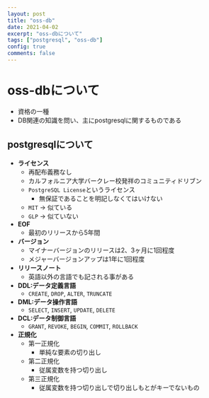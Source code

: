 ```yaml
---
layout: post
title: "oss-db"
date: 2021-04-02
excerpt: "oss-dbについて"
tags: ["postgresql", "oss-db"]
config: true
comments: false
---
```


# oss-dbについて
 - 資格の一種
 - DB関連の知識を問い、主にpostgresqlに関するものである

## postgresqlについて
 - **ライセンス**
   - 再配布義務なし
   - カルフォルニア大学バークレー校発祥のコミュニティドリブン
   - `PostgreSQL License`というライセンス
	 - 無保証であることを明記しなくてはいけない　
   - `MIT` -> 似ている
   - `GLP` -> 似ていない
 - **EOF**
   - 最初のリリースから5年間
 - **バージョン**
   - マイナーバージョンのリリースは2、3ヶ月に1回程度
   - メジャーバージョンアップは1年に1回程度
 - **リリースノート**
   - 英語以外の言語でも記される事がある
 - **DDL:データ定義言語**
   - `CREATE`, `DROP`, `ALTER`, `TRUNCATE`
 - **DML:データ操作言語**
   - `SELECT`, `INSERT`, `UPDATE`, `DELETE`
 - **DCL:データ制御言語**
   - `GRANT`, `REVOKE`, `BEGIN`, `COMMIT`, `ROLLBACK`
 - **正規化**
   - 第一正規化
	 - 単純な要素の切り出し
   - 第二正規化
	 - 従属変数を持つ切り出し
   - 第三正規化
	 - 従属変数を持つ切り出しで切り出しもとがキーでないもの
